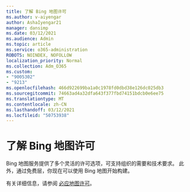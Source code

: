 ```yaml
---
title: 了解 Bing 地图许可
ms.author: v-aiyengar
author: AshaIyengar21
manager: dansimp
ms.date: 03/12/2021
ms.audience: Admin
ms.topic: article
ms.service: o365-administration
ROBOTS: NOINDEX, NOFOLLOW
localization_priority: Normal
ms.collection: Adm_O365
ms.custom:
- "9005302"
- "9213"
ms.openlocfilehash: 466d922699ba1a0c1978fd0dbd38e126dc025db3
ms.sourcegitcommit: 74663ad4a32dfa643f377fbd74151bdcb0e6ee75
ms.translationtype: MT
ms.contentlocale: zh-CN
ms.lasthandoff: 03/12/2021
ms.locfileid: "50753938"
---
```

# <a name="learn-about-bing-maps-licensing"></a>了解 Bing 地图许可

Bing 地图服务提供了多个灵活的许可选项，可支持组织的需要和技术要求。 此外，通过免费层，你现在可以使用 Bing 地图开始构建。

有关详细信息，请参阅 [必应地图许可](https://go.microsoft.com/fwlink/?linkid=2150203)。
